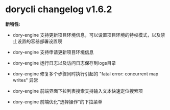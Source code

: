 # dorycli changelog v1.6.2

**新特性:**

- dory-engine 支持更新项目环境信息，可以设置项目环境的特权模式，以及禁止设置的容器部署设置项

- dory-engine 支持申请更新项目环境信息

- dory-engine 运行日志以及访问日志保存到logs目录

- dory-engine 修复多个步骤同时执行引起的 "fatal error: concurrent map writes" 异常

- dory-engine 前端界面下拉列表搜索支持输入文本快速定位搜索项

- dory-engine 前端优化"选择操作"的下拉菜单
